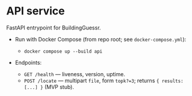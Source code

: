 # API service

FastAPI entrypoint for BuildingGuessr.

- Run with Docker Compose (from repo root; see `docker-compose.yml`):
  - `docker compose up --build api`

- Endpoints:
  - `GET /health` — liveness, version, uptime.
  - `POST /locate` — multipart `file`, form `topk?=3`; returns `{ results: [...] }` (MVP stub).
